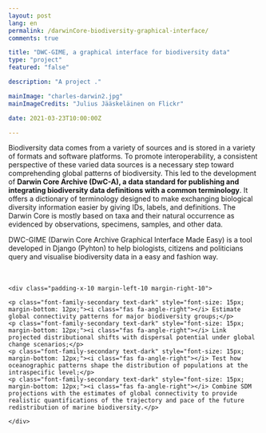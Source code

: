 ```yaml
---
layout: post
lang: en
permalink: /darwinCore-biodiversity-graphical-interface/
comments: true

title: "DWC-GIME, a graphical interface for biodiversity data"
type: "project"
featured: "false"

description: "A project ."

mainImage: "charles-darwin2.jpg"
mainImageCredits: "Julius Jääskeläinen on Flickr"

date: 2021-03-23T10:00:00Z

---
```


Biodiversity data comes from a variety of sources and is stored in a variety of formats and software platforms. To promote interoperability, a consistent perspective of these varied data sources is a necessary step toward comprehending global patterns of biodiversity. This led to the development of <b>Darwin Core Archive (DwC-A), a data standard for publishing and integrating biodiversity data definitions with a common terminology</b>. It offers a dictionary of terminology designed to make exchanging biological diversity information easier by giving IDs, labels, and definitions. The Darwin Core is mostly based on taxa and their natural occurrence as evidenced by observations, specimens, samples, and other data.

DWC-GIME (Darwin Core Archive Graphical Interface Made Easy) is a tool developed in Django (Pyhton) to help biologists, citizens and politicians query and visualise biodiversity data in a easy and fashion way.

<div class="border-radius-05 bg-gray margin-bottom-30" style="padding-top: 20px; padding-bottom: 20px">

    <div class="padding-x-10 margin-left-10 margin-right-10">

    <p class="font-family-secondary text-dark" style="font-size: 15px; margin-bottom: 12px;"><i class="fas fa-angle-right"></i> Estimate global connectivity patterns for major biodiversity groups;</p>
    <p class="font-family-secondary text-dark" style="font-size: 15px; margin-bottom: 12px;"><i class="fas fa-angle-right"></i> Link projected distributional shifts with dispersal potential under global change scenarios;</p>
    <p class="font-family-secondary text-dark" style="font-size: 15px; margin-bottom: 12px;"><i class="fas fa-angle-right"></i> Test how oceanographic patterns shape the distribution of populations at the intraspecific level;</p>
    <p class="font-family-secondary text-dark" style="font-size: 15px; margin-bottom: 12px;"><i class="fas fa-angle-right"></i> Combine SDM projections with the estimates of global connectivity to provide realistic quantifications of the trajectory and pace of the future redistribution of marine biodiversity.</p>

    </div>
</div>
